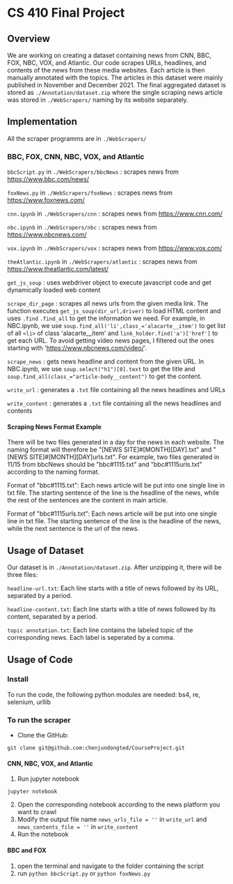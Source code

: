 # CS 410 Final Project
## Overview
We are working on creating a dataset containing news from CNN, BBC, FOX, NBC, VOX, and Atlantic. Our code scrapes URLs, headlines, and contents of the news from these media websites. Each article is then manually annotated with the topics. The articles in this dataset were mainly published in November and December 2021. The final aggregated dataset is stored as `./Annotation/dataset.zip` where the single scraping news article was stored in `./WebScrapers/` naming by its website separately.
## Implementation
All the scraper programms are in `./WebScrapers/`
### BBC, FOX, CNN, NBC, VOX, and Atlantic
`bbcScript.py` in `./WebScrapers/bbcNews` : scrapes news from https://www.bbc.com/news/

`foxNews.py` in `./WebScrapers/foxNews` : scrapes news from https://www.foxnews.com/

`cnn.ipynb` in `./WebScrapers/cnn` : scrapes news from https://www.cnn.com/

`nbc.ipynb` in `./WebScrapers/nbc` : scrapes news from https://www.nbcnews.com/

`vox.ipynb` in `./WebScrapers/vox` : scrapes news from https://www.vox.com/

`theAtlantic.ipynb` in `./WebScrapers/atlantic` : scrapes news from https://www.theatlantic.com/latest/

`get_js_soup` : uses webdriver object to execute javascript code and get dynamically loaded web content

`scrape_dir_page` : scrapes all news urls from the given media link. The function executes `get_js_soup(dir_url,driver)` to load HTML content and uses `.find` `.find_all` to get the information we need. For example, in NBC.ipynb, we use `soup.find_all('li',class_='alacarte__item')` to get list of all `<li>` of class 'alacarte__item' and `link_holder.find('a')['href']` to get each URL. To avoid getting video news pages, I filtered out the ones starting with 'https://www.nbcnews.com/video/'.

`scrape_news` : gets news headline and content from the given URL. In NBC.ipynb, we use `soup.select("h1")[0].text` to get the title and `soup.find_all(class_="article-body__content")` to get the content.

`write_url` : generates a `.txt` file containing all the news headlines and URLs

`write_content` : generates a `.txt` file containing all the news headlines and contents
#### Scraping News Format Example
There will be two files generated in a day for the news in each website.
The naming format will therefore be "[NEWS SITE]#[MONTH][DAY].txt" and "[NEWS SITE]#[MONTH][DAY]urls.txt".
For example, two files generated in 11/15 from bbcNews should be "bbc#1115.txt" and "bbc#1115urls.txt" according to the naming format.

Format of "bbc#1115.txt":
Each news article will be put into one single line in txt file.
The starting sentence of the line is the headline of the news, while the rest of the sentences are the content in main article.

Format of "bbc#1115urls.txt":
Each news article will be put into one single line in txt file.
The starting sentence of the line is the headline of the news, while the next sentence is the url of the news.

## Usage of Dataset
Our dataset is in `./Annotation/dataset.zip`. After unzipping it, there will be three files:

`headline-url.txt`: Each line starts with a title of news followed by its URL, separated by a period.

`headline-content.txt`: Each line starts with a title of news followed by its content, separated by a period.

`topic annotation.txt`: Each line contains the labeled topic of the corresponding news. Each label is seperated by a comma.
## Usage of Code
### Install
To run the code, the following python modules are needed: bs4, re, selenium, urllib
### To run the scraper
-   Clone the GitHub:

`git clone git@github.com:chenjundongted/CourseProject.git`
#### CNN, NBC, VOX, and Atlantic
1.  Run jupyter notebook

`jupyter notebook`

2.  Open the corresponding notebook according to the news platform you want to crawl
3. Modify the output file name `news_urls_file = ''` in `write_url` and `news_contents_file = ''` in `write_content`
4.  Run the notebook

#### BBC and FOX
1. open the terminal and navigate to the folder containing the script
2. run `python bbcScript.py` or `python foxNews.py`
